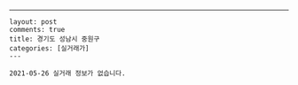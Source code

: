 ---
    layout: post
    comments: true
    title: 경기도 성남시 중원구
    categories: [실거래가]
    ---

    2021-05-26 실거래 정보가 없습니다.

    